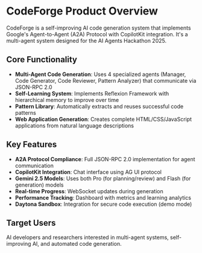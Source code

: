 # CodeForge Product Overview

CodeForge is a self-improving AI code generation system that implements Google's Agent-to-Agent (A2A) Protocol with CopilotKit integration. It's a multi-agent system designed for the AI Agents Hackathon 2025.

## Core Functionality

- **Multi-Agent Code Generation**: Uses 4 specialized agents (Manager, Code Generator, Code Reviewer, Pattern Analyzer) that communicate via JSON-RPC 2.0
- **Self-Learning System**: Implements Reflexion Framework with hierarchical memory to improve over time
- **Pattern Library**: Automatically extracts and reuses successful code patterns
- **Web Application Generation**: Creates complete HTML/CSS/JavaScript applications from natural language descriptions

## Key Features

- **A2A Protocol Compliance**: Full JSON-RPC 2.0 implementation for agent communication
- **CopilotKit Integration**: Chat interface using AG UI protocol
- **Gemini 2.5 Models**: Uses both Pro (for planning/review) and Flash (for generation) models
- **Real-time Progress**: WebSocket updates during generation
- **Performance Tracking**: Dashboard with metrics and learning analytics
- **Daytona Sandbox**: Integration for secure code execution (demo mode)

## Target Users

AI developers and researchers interested in multi-agent systems, self-improving AI, and automated code generation.